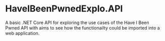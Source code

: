 # HaveIBeenPwnedExplo.API
A basic .NET Core API for exploring the use cases of the Have I Been Pwned API with aims to see how the functionailty could be imported into a web application.
